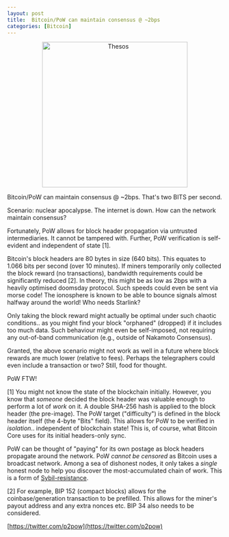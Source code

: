 ```yaml
---
layout: post
title:  Bitcoin/PoW can maintain consensus @ ~2bps
categories: [Bitcoin]
---
```


<center><a title="User Thomas H. White on en.wikipedia, Public domain, via Wikimedia Commons" href="https://commons.wikimedia.org/wiki/File:Thesos.jpg"><img width="340" alt="Thesos" src="https://upload.wikimedia.org/wikipedia/commons/1/10/Thesos.jpg"></a></center>

Bitcoin/PoW can maintain consensus @ ~2bps. That's two BITS per second.

Scenario: nuclear apocalypse. The internet is down. How can the network maintain consensus?

Fortunately, PoW allows for block header propagation via untrusted intermediaries. It cannot be tampered with. Further, PoW verification is self-evident and independent of state [1].

Bitcoin's block headers are 80 bytes in size (640 bits). This equates to 1.066 bits per second (over 10 minutes). If miners temporarily only collected the block reward (no transactions), bandwidth requirements could be significantly reduced [2]. In theory, this might be as low as 2bps with a heavily optimised doomsday protocol. Such speeds could even be sent via morse code! The ionosphere is known to be able to bounce signals almost halfway around the world! Who needs Starlink?

Only taking the block reward might actually be optimal under such chaotic conditions.. as you might find your block "orphaned" (dropped) if it includes too much data. Such behaviour might even be self-imposed, not requiring any out-of-band communication (e.g., outside of Nakamoto Consensus).

Granted, the above scenario might not work as well in a future where block rewards are much lower (relative to fees). Perhaps the telegraphers could even include a transaction or two? Still, food for thought.

PoW FTW!

[1] You might not know the state of the blockchain initially. However, you know that *someone* decided the block header was valuable enough to perform a lot of *work* on it. A double SHA-256 hash is applied to the block header (the pre-image). The PoW target ("difficulty") is defined in the block header itself (the 4-byte "Bits" field). This allows for PoW to be verified in *isolation*.. independent of blockchain state! This is, of course, what Bitcoin Core uses for its initial headers-only sync.

PoW can be thought of "paying" for its own postage as block headers propagate around the network. PoW *cannot be censored* as Bitcoin uses a broadcast network. Among a sea of dishonest nodes, it only takes a *single* honest node to help you discover the most-accumulated chain of work. This is a form of [Sybil-resistance](https://en.wikipedia.org/wiki/Sybil_attack).

[2] For example, BIP 152 (compact blocks) allows for the coinbase/generation transaction to be prefilled. This allows for the miner's payout address and any extra nonces etc. BIP 34 also needs to be considered.

[https://twitter.com/p2pow](https://twitter.com/p2pow)
